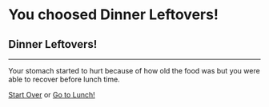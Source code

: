 # You choosed Dinner Leftovers!
## Dinner Leftovers!
---
Your stomach started to hurt because of how old the food was but you were able to recover before lunch time.

[Start Over](../cooking-food.md)
or
[Go to Lunch!](breakfeast/lunch.md)
